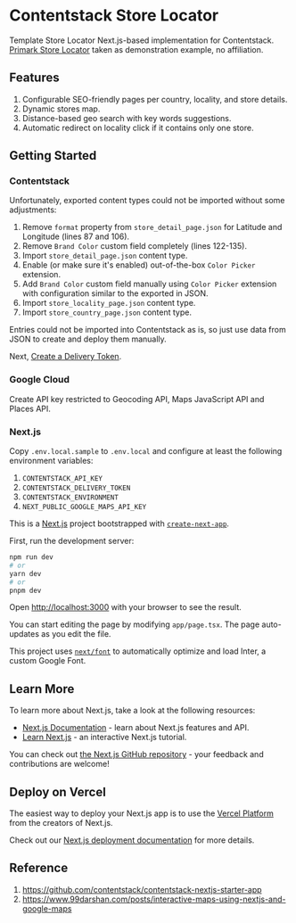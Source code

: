 # Contentstack Store Locator

Template Store Locator Next.js-based implementation for Contentstack.
[Primark Store Locator](https://www.primark.com/en-gb/stores) taken as demonstration example, no affiliation.

## Features

1. Configurable SEO-friendly pages per country, locality, and store details.
2. Dynamic stores map.
3. Distance-based geo search with key words suggestions.
4. Automatic redirect on locality click if it contains only one store.

## Getting Started

### Contentstack

Unfortunately, exported content types could not be imported without some adjustments:

1. Remove `format` property from `store_detail_page.json` for Latitude and Longitude (lines 87 and 106).
2. Remove `Brand Color` custom field completely (lines 122-135).
3. Import `store_detail_page.json` content type.
4. Enable (or make sure it's enabled) out-of-the-box `Color Picker` extension.
5. Add `Brand Color` custom field manually using `Color Picker` extension with configuration similar to the exported in JSON.
6. Import `store_locality_page.json` content type.
7. Import `store_country_page.json` content type.

Entries could not be imported into Contentstack as is, so just use data from JSON to create and deploy them manually.

Next, [Create a Delivery Token](https://www.contentstack.com/docs/developers/create-tokens/create-a-delivery-token).

### Google Cloud

Create API key restricted to Geocoding API, Maps JavaScript API and Places API.

### Next.js

Copy `.env.local.sample` to `.env.local` and configure at least the following environment variables:

1. `CONTENTSTACK_API_KEY`
2. `CONTENTSTACK_DELIVERY_TOKEN`
3. `CONTENTSTACK_ENVIRONMENT`
4. `NEXT_PUBLIC_GOOGLE_MAPS_API_KEY`

This is a [Next.js](https://nextjs.org/) project bootstrapped with [`create-next-app`](https://github.com/vercel/next.js/tree/canary/packages/create-next-app).

First, run the development server:

```bash
npm run dev
# or
yarn dev
# or
pnpm dev
```

Open [http://localhost:3000](http://localhost:3000) with your browser to see the result.

You can start editing the page by modifying `app/page.tsx`. The page auto-updates as you edit the file.

This project uses [`next/font`](https://nextjs.org/docs/basic-features/font-optimization) to automatically optimize and load Inter, a custom Google Font.

## Learn More

To learn more about Next.js, take a look at the following resources:

- [Next.js Documentation](https://nextjs.org/docs) - learn about Next.js features and API.
- [Learn Next.js](https://nextjs.org/learn) - an interactive Next.js tutorial.

You can check out [the Next.js GitHub repository](https://github.com/vercel/next.js/) - your feedback and contributions are welcome!

## Deploy on Vercel

The easiest way to deploy your Next.js app is to use the [Vercel Platform](https://vercel.com/new?utm_medium=default-template&filter=next.js&utm_source=create-next-app&utm_campaign=create-next-app-readme) from the creators of Next.js.

Check out our [Next.js deployment documentation](https://nextjs.org/docs/deployment) for more details.

## Reference

1. https://github.com/contentstack/contentstack-nextjs-starter-app
2. https://www.99darshan.com/posts/interactive-maps-using-nextjs-and-google-maps
